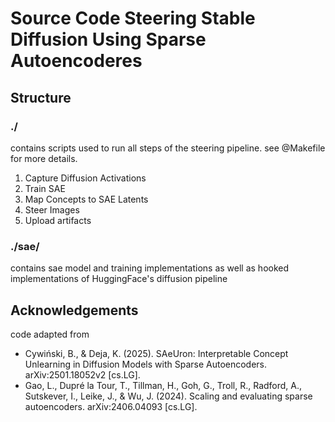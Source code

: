# Source Code Steering Stable Diffusion Using Sparse Autoencoderes

## Structure

### ./

contains scripts used to run all steps of the steering pipeline. see @Makefile for more details.

1. Capture Diffusion Activations
1. Train SAE
1. Map Concepts to SAE Latents
1. Steer Images
1. Upload artifacts

### ./sae/

contains sae model and training implementations as well as hooked implementations of HuggingFace's diffusion pipeline

## Acknowledgements

code adapted from

- Cywiński, B., & Deja, K. (2025). SAeUron: Interpretable Concept Unlearning in Diffusion Models with Sparse Autoencoders. arXiv:2501.18052v2 [cs.LG].
- Gao, L., Dupré la Tour, T., Tillman, H., Goh, G., Troll, R., Radford, A., Sutskever, I., Leike, J., & Wu, J. (2024). Scaling and evaluating sparse autoencoders. arXiv:2406.04093 [cs.LG].
